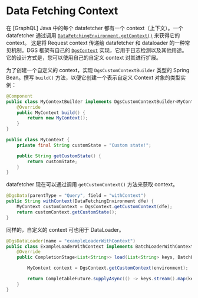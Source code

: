 # Data Fetching Context

在 [GraphQL] Java 中的每个 datafetcher 都有一个 context（上下文）。一个 datafetcher 通过调用  [`DataFetchingEnvironment.getContext()`](https://javadoc.io/doc/com.graphql-java/graphql-java/12.0/graphql/schema/DataFetchingEnvironment.html#getContext--) 来获得它的 context。 这是将 Request context 传递给 datafetcher 和 dataloader 的一种常见机制。DGS 框架有自己的  [`DgsContext`](https://github.com/Netflix/dgs-framework/blob/master/graphql-dgs/src/main/kotlin/com/netflix/graphql/dgs/context/DgsContext.kt) 实现，它用于日志检测以及其他用途。它的设计方式是，您可以使用自己的自定义 context 对其进行扩展。

为了创建一个自定义的 context，实现 `DgsCustomContextBuilder` 类型的 Spring Bean。撰写 `build()` 方法，以便它创建一个表示自定义 Context 对象的类型实例：

```java
@Component
public class MyContextBuilder implements DgsCustomContextBuilder<MyContext> {
    @Override
    public MyContext build() {
        return new MyContext();
    }
}

public class MyContext {
    private final String customState = "Custom state!";

    public String getCustomState() {
        return customState;
    }
}
```

datafetcher 现在可以通过调用 `getCustomContext()` 方法来获取 context。

```java
@DgsData(parentType = "Query", field = "withContext")
public String withContext(DataFetchingEnvironment dfe) {
    MyContext customContext = DgsContext.getCustomContext(dfe);
    return customContext.getCustomState();
}
```

同样的，自定义的 context 可也用于 DataLoader。

```java
@DgsDataLoader(name = "exampleLoaderWithContext")
public class ExampleLoaderWithContext implements BatchLoaderWithContext<String, String> {
    @Override
    public CompletionStage<List<String>> load(List<String> keys, BatchLoaderEnvironment environment) {

        MyContext context = DgsContext.getCustomContext(environment);

        return CompletableFuture.supplyAsync(() -> keys.stream().map(key -> context.getCustomState() + " " + key).collect(Collectors.toList()));
    }
}
```


